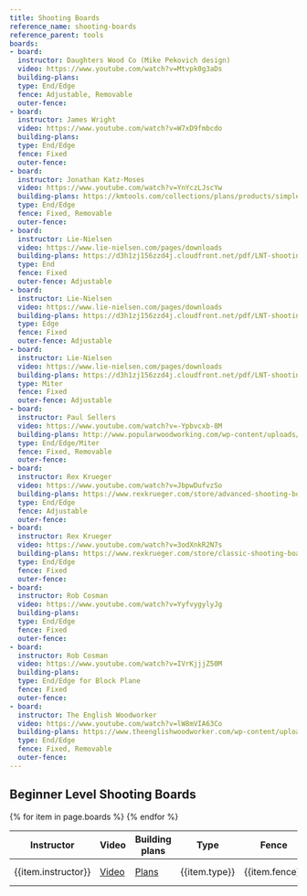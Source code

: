 ```yaml
---
title: Shooting Boards
reference_name: shooting-boards
reference_parent: tools
boards:
- board:
  instructor: Daughters Wood Co (Mike Pekovich design)
  video: https://www.youtube.com/watch?v=Mtvpk0g3aDs
  building-plans:
  type: End/Edge
  fence: Adjustable, Removable
  outer-fence:
- board:
  instructor: James Wright
  video: https://www.youtube.com/watch?v=W7xD9fmbcdo
  building-plans:
  type: End/Edge
  fence: Fixed
  outer-fence:
- board:
  instructor: Jonathan Katz-Moses
  video: https://www.youtube.com/watch?v=YnYczLJscYw
  building-plans: https://kmtools.com/collections/plans/products/simple-shooting-board-plans
  type: End/Edge
  fence: Fixed, Removable
  outer-fence: 
- board:
  instructor: Lie-Nielsen
  video: https://www.lie-nielsen.com/pages/downloads
  building-plans: https://d3h1zj156zzd4j.cloudfront.net/pdf/LNT-shooting-board-2019.pdf
  type: End
  fence: Fixed
  outer-fence: Adjustable
- board:
  instructor: Lie-Nielsen
  video: https://www.lie-nielsen.com/pages/downloads
  building-plans: https://d3h1zj156zzd4j.cloudfront.net/pdf/LNT-shooting-board-2019.pdf
  type: Edge
  fence: Fixed
  outer-fence: Adjustable
- board:
  instructor: Lie-Nielsen
  video: https://www.lie-nielsen.com/pages/downloads
  building-plans: https://d3h1zj156zzd4j.cloudfront.net/pdf/LNT-shooting-board-2019.pdf
  type: Miter
  fence: Fixed
  outer-fence: Adjustable
- board:
  instructor: Paul Sellers
  video: https://www.youtube.com/watch?v=-Ypbvcxb-8M
  building-plans: http://www.popularwoodworking.com/wp-content/uploads/2010/11/ShootingBoard2.pdf
  type: End/Edge/Miter
  fence: Fixed, Removable
  outer-fence: 
- board:
  instructor: Rex Krueger
  video: https://www.youtube.com/watch?v=JbpwDufvzSo
  building-plans: https://www.rexkrueger.com/store/advanced-shooting-board
  type: End/Edge
  fence: Adjustable
  outer-fence: 
- board:
  instructor: Rex Krueger
  video: https://www.youtube.com/watch?v=3odXnkR2N7s
  building-plans: https://www.rexkrueger.com/store/classic-shooting-board
  type: End/Edge
  fence: Fixed
  outer-fence: 
- board:
  instructor: Rob Cosman
  video: https://www.youtube.com/watch?v=YyfvygylyJg
  building-plans: 
  type: End/Edge
  fence: Fixed
  outer-fence: 
- board:
  instructor: Rob Cosman
  video: https://www.youtube.com/watch?v=IVrKjjjZ50M
  building-plans: 
  type: End/Edge for Block Plane
  fence: Fixed
  outer-fence: 
- board:
  instructor: The English Woodworker
  video: https://www.youtube.com/watch?v=lW8mVIA63Co
  building-plans: https://www.theenglishwoodworker.com/wp-content/uploads/2022/02/The-Shooting-Board.pdf
  type: End/Edge
  fence: Fixed, Removable
  outer-fence: 
---
```

<h2>Beginner Level Shooting Boards</h2>

<table>
    <thead>
        <tr>
            <th>Instructor</th>
            <th>Video</th>
            <th>Building plans</th>
            <th>Type</th>
            <th>Fence</th>
            <th>Outer fence</th>
        </tr>
    </thead>
    <tbody>
        {% for item in page.boards %}
        <tr>
            <td>{{item.instructor}}</td>
            <td><a href="{{item.video}}">Video</a></td>
            <td><a href="{{item.building-plans}}">Plans</a></td>
            <td>{{item.type}}</td>
            <td>{{item.fence}}</td>
            <td>{{item.outer-fence}}</td>
        </tr>
        {% endfor %}
    </tbody>
</table>